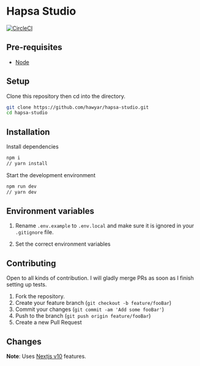 # Hapsa Studio 

[![CircleCI](https://circleci.com/gh/hawyar/hapsa-studio.svg?style=shield)](https://app.circleci.com/pipelines/github/hawyar/hapsa-studio)
## Pre-requisites

- [Node](https://nodejs.org/en/)

## Setup

Clone this repository then cd into the directory.

```bash
git clone https://github.com/hawyar/hapsa-studio.git
cd hapsa-studio
```

## Installation

Install dependencies

```bash
npm i
// yarn install
```

Start the development environment

```bash
npm run dev
// yarn dev
```

## Environment variables

1. Rename `.env.example` to `.env.local` and make sure it is ignored in your `.gitignore` file.

2. Set the correct environment variables

## Contributing

Open to all kinds of contribution. I will gladly merge PRs as soon as I finish setting up tests. 

1. Fork the repository.
2. Create your feature branch (`git checkout -b feature/fooBar`)
3. Commit your changes (`git commit -am 'Add some fooBar'`)
4. Push to the branch (`git push origin feature/fooBar`)
5. Create a new Pull Request

## Changes

**Note**: Uses [Nextjs v10](https://nextjs.org/blog/next-10) features.
